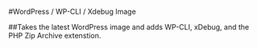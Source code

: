#WordPress / WP-CLI / Xdebug Image

##Takes the latest WordPress image and adds WP-CLI, xDebug, and the PHP Zip Archive extenstion.